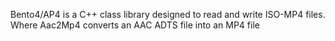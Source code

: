 Bento4/AP4 is a C++ class library designed to read and write ISO-MP4 files. Where Aac2Mp4 converts an AAC ADTS file into an MP4 file
